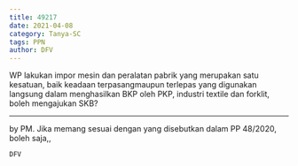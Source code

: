 ```yaml
---
title: 49217
date: 2021-04-08
category: Tanya-SC
tags: PPN
author: DFV
---
```


WP lakukan impor mesin dan peralatan pabrik yang merupakan satu kesatuan, baik keadaan terpasangmaupun terlepas yang digunakan langsung dalam menghasilkan BKP oleh PKP, industri textile dan forklit, boleh mengajukan SKB?

---

by PM. Jika memang sesuai dengan yang disebutkan dalam PP 48/2020, boleh saja,,

`DFV`
